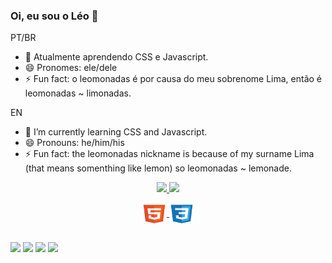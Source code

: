 ### Oi, eu sou o Léo 👋

PT/BR
- 🌱 Atualmente aprendendo CSS e Javascript.
- 😄 Pronomes: ele/dele
- ⚡ Fun fact: o leomonadas é por causa do meu sobrenome Lima, então é leomonadas ~ limonadas.

EN
- 🌱 I’m currently learning CSS and Javascript.
- 😄 Pronouns: he/him/his
- ⚡ Fun fact: the leomonadas nickname is because of my surname Lima (that means somenthing like lemon) so leomonadas ~ lemonade.

<div align="center">
  <a href="https://github.com/leomonadas">
  <img height="150em" src="https://github-readme-stats.vercel.app/api?username=leomonadas&show_icons=true&theme=aura&include_all_commits=true&count_private=true"/>
  <img height="110em" src="https://github-readme-stats.vercel.app/api/top-langs/?username=leomonadas&layout=compact&langs_count=7&theme=aura"/>
</div>
<div style="display: inline_block"  align="center"><br>
  <img align="center" alt="leomonadas-HTML" height="30" width="40" src="https://raw.githubusercontent.com/devicons/devicon/master/icons/html5/html5-original.svg">
  <img align="center" alt="leomonadas-CSS" height="30" width="40" src="https://raw.githubusercontent.com/devicons/devicon/master/icons/css3/css3-original.svg">
</div>
  
##
  
<div>
  <a href="https://instagram.com/leomonadas" target="_blank"><img src="https://img.shields.io/badge/-Instagram-%23E4405F?style=for-the-badge&logo=instagram&logoColor=white" target="_blank"></a>  
  <a href="https://www.linkedin.com/in/leonardo-alves-a9625bb8/" target="_blank"><img src="https://img.shields.io/badge/-LinkedIn-%230077B5?style=for-the-badge&logo=linkedin&logoColor=white" target="_blank"></a> 
  <a href = "mailto:leonardokennedyalvesdelima@gmail.com"><img src="https://img.shields.io/badge/-Gmail-%23333?style=for-the-badge&logo=gmail&logoColor=white" target="_blank"></a>
  <a href="https://behance.com/leomonadas" target="_blank"><img src="https://aleen42.github.io/badges/src/behance.svg" target="_blank"></a>  
</div>
 
